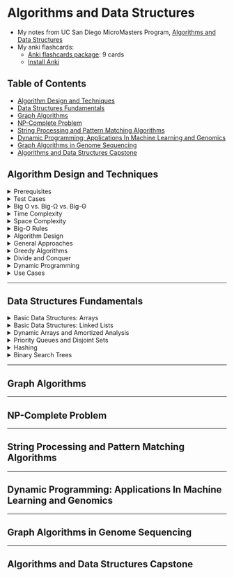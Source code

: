 # Algorithms and Data Structures

- My notes from UC San Diego MicroMasters Program, [Algorithms and Data Structures](https://www.edx.org/micromasters/ucsandiegox-algorithms-and-data-structures)
- My anki flashcards:
    - [Anki flashcards package](https://github.com/hamidgasmi/AlgorithmsDataStructures/blob/master/algorithms-datastructures_ankiflashcard.apkg): 9 cards
    - [Install Anki](https://apps.ankiweb.net/)

## Table of Contents
- [Algorithm Design and Techniques](#algorithm-design-and-techniques)
- [Data Structures Fundamentals](#data-structures-fundamentals)
- [Graph Algorithms](#graph-algorithms)
- [NP-Complete Problem](#np-complete-problem)
- [String Processing and Pattern Matching Algorithms](#string-processing-and-pattern-matching-algorithms)
- [Dynamic Programming: Applications In Machine Learning and Genomics](#dynamic-programming-applications-in-machine-learning-and-genomics)
- [Graph Algorithms in Genome Sequencing ](#graph-algorithms-in-genome-sequencing)
- [Algorithms and Data Structures Capstone](#algorithms-and-data-structures-capstone)

## Algorithm Design and Techniques

<details>
<summary>Prerequisites</summary>

- **Proof by Induction**
    - It allows to prove a statement about an arbitrary number n by:
        - 1st proving it's true when n is 1 and then 
        - assuming it's true for n = k and showing it's true for n = k + 1
    - [For more details](http://comet.lehman.cuny.edu/sormani/teaching/induction.html)
- **Proofs  by contradiction**
    - It allow to prove a proposition is valid (true) by showing that assuming the proposition to be false leads to a contradiction
    - [For more details](https://en.wikipedia.org/wiki/Proof_by_contradiction)
- **T(n)** is the number of lines of code executed by an algorithm
- **Logarithms**: see [this](https://www.khanalscademy.org/math/algebra2/x2ec2f6f830c9fb89:logs/x2ec2f6f830c9fb89:log-intro/a/intro-to-logarithms)
- **Recursion**: 
    - To [Get Started](https://www.khanacademy.org/computing/computer-science/algorithms/recursive-algorithms/a/recursion)
    - Stack optimization and Tail Recursion

</details>

<details>
<summary>Test Cases</summary>

- When dealing with string: special characters, encoding (ASCII, UTF-8, UTF-16)?
- When dealing with numbers:
    - Think about number size: Int. Long, ... ?
    - If there is any division: division by 0; Precision?

</details>

<details>
<summary>Big O vs. Big-Ω vs. Big-Θ</summary>

- **Big-Ω** (Omega):
    - It's a lower bound of a function
    - A function f(n) = Ω(g(n)), if there're positive constants C and k, such that 0 ≤ C g(n) ≤ f(n) for all n ≥ k
    - E.g., f(n) = n^2 + n = Ω(n) because n ≤ f(n) for n ≥ 1
    - ![Example](https://xlinux.nist.gov/dads/Images/omegaGraph.gif)
    - It's NOT used in the industry
- **Big-O**:
    - It's an upper bound of a function
    - A function f(n) = O(g(n)), if there're positive constants C and k, such that 0 ≤ f(n) ≤ C g(n) for all n ≥ k
    - E.g., f(n) = n^2 = O(n^3) because f(n) ≤ n^3 for k ≥ 1
    - ![Example](https://upload.wikimedia.org/wikipedia/commons/8/89/Big-O-notation.png)
    - It's used in the Industry with a different definition (see below, Big-Theta)
- **Big-Θ** (Theta):
    - A function f grows at same rate as a function g
    - If f = Ω(g) and f = O(g)
    - E.g., f(n) = n^2 + n = Θ(n^2) because n^2 ≤ f(n) ≤ n^2 for k ≥ 1
    - It's used in the industry as Big-O
- **Small-o**:
    - A function f is o(g) if f(n)/g(n) → 0 as n → ∞
    - f grows slower than g
    - It's NOT used in the industry
- [For more details](https://www.khanacademy.org/computing/computer-science/algorithms/asymptotic-notation/a/asymptotic-notation)

</details>

<details>
<summary>Time Complexity</summary>

- It describes the rate of increase of an algorithm
- It describes how an algorithm scales when input grows
- Big-O notation is used
- It's also called **Asymptotic runtime**:
    - It's only asymptotic
    - It tells us about what happens when we put really big inputs into the algorithm
    - It doesn't tell us anything about how long it takes
    - Its hidden constants:
        - They're usually moderately small, and therefore, we have something useful
        - They're could be big
    - Sometimes an algorithm A with worse Big-O runtime than algorithm B:
        - Algorithm A is worse asymptotically on very large inputs than algorithm B does
        - But algorithm A is better for all practical sizes and very large inputs couldn't be stored 
- E.g., O(1), O(n), O(n^2) , O(Log n), O(n log n), O(2^n)
- [Data structure and theirs related algorithms time complexity](https://www.bigocheatsheet.com/)

</details>

<details>
<summary>Space Complexity</summary>

- It describes the amount of memory - or space - required for an algorithm
- It useful to compare the performance of algorithms
    - Input size from which an algorithm will experience unsufficient memory (RAM) and start using Disk lookups
- Big O notation and concept are used 

</details>

<details>
<summary>Big-O Rules</summary>

- **Drop the constants**: we'll use O(n) instead of O(2 n)
- **Drop the Non-Dominant Terms**: we'll use O(n^2) instead of O(n^2 + n) or O(n) instead of O(n + log n) 
- Multi-Part Algorithms - Add: **O(A+B)**
    - When an algorithm  is in the form 
    - Do A, 
    - When you're done, Do B
- Multi-Part Algorithms - Multiply: **O(A*B)**
    - When an algorithm is in the form: 
    - Do B for each time you do A
- **Amortized Time**
    - When the worst case happens once a while 
    - But once it happens, it won't happen again for so long that the cost is "amortized" 
    - E.g., insert in a dynamic resizing array (an array list): 
        - It's implemented with an array 
        - When the array hits its capacity, it will create a new array with double the capacity and copy all the elements over to the new array
        - Insert time complexity in expected case (the array isn't full): O(1)
        - Insert time complexity in worst case (the array is full): O(n)
        - Insert time complexity for n inserts: O(n) (for n expected cases) + O(w * n) (w worst cases): O((w+1)n) = O(n)
        - The amortization time for each insertion (the time complexity for n inserts divided by n): O(1)
- **Log n** runtimes: O(log n)
    - It when the number of elements in a problem space is halved each time (or divided by n) 
    - E.g. **Dichotomic search**: search in a sorted array
- The base of Log(n) isn't import
    - E.g. O(Log2 n) = O(Log3 n) = O(Log n) 
- **Recursive Runtimes**, a recursive algorithm usually is defined by:
    - Its **depth**: n and the **number of times each recursive call branches** (itself). 
    - **Time complexity: O(branchesNbr^n)** 
    - **Space complexity: O(n)**
    - E.g., Fibonacci Recursive time complexity: O(2^n)
    - E.g., Fibonacci Space complexity: O(n): because only O(N) nodes exist at any given time 
- The **base of an Exponent**:
    - Log(8^n) is completely different than Log(2^n)
 
</details>

<details>
<summary>Algorithm Design</summary>

- **Reading problem statement**: 
    - The problem statement specifies the input-output format, the constraints for the input data as well as time and memory limits 
    - Our goal is to implement a fast program that solves the problem and works within the time and memory limits
- **Build your intuition**:
    - *In progress*
- **Designing an algorithm**: 
    - When the problem statement is clear, start designing an algorithm and 
    - Don’t forget to **prove that it works correctly**
- **Implementing an algorithm**: 
    - After you developed an algorithm, start implementing it in a programming language
- **Testing and debugging your program** 
    - Testing is the art of revealing bugs 
    - Debugging is the art of exterminating the bugs 
    - When your program is ready, start testing it! 
    - If a bug is found, fix it and test again

</details>

<details>
<summary>General Approaches</summary>

- **Tournament** approach:
    - To find the kth largest number in an array, compare each paire of 2 elements together
    - compare(elem 0, elem 1), compare(elem 2, elem 3)...
    - O(n + log(n) − 2)
- **Euclidean** Algorithm

</details>

<details>
<summary>Greedy Algorithms</summary>

- **Greedy Strategy**:
    - **1. Make a greedy choice**
    - **2. Prove that it is a safe choice**
    - **3. Reduce to a subproblem**
    - **4. Solve the subproblem (Iterate)**
    - E.g. Problem, Queue of Patients:
        - n patients have come to the doctor’s office at same time
        - Ti is the time needed for treatment of the i-th patient
        - They can be treated in any order 
        - Output: Arrange the patients in such a queue that the total waiting time is minimized
    - E.g. Solution:
        - Make a greedy choice: choose the patient (Pi) with the smallest treatment time (with the minimum Ti)
        - Prove that it's a safe choice
        - Reduce to a smaller problem: remove Pi from the queue
        - Iterate: Treat all the remaining patients in such order as to minimize their total waiting time as if there wasn't 1st patient
- **Subproblem** 
    - It's a similar problem of smaller size
    - Minimum total waiting time for n patients = (n − 1) · T min + minimum total waiting time for n − 1 patients without T min
    - Min total waiting time for n = 4 partients: (15, 10, 25, 20) = (4 - 1) * 10 + Min total waiting time for (15, 25, 20)
- **Safe Choice**:
    - It's a greedy choice which there's an optimal solution consistent with this 1st choice
    - It requires to **prove** that a greedy choice is safe
    - E.g. Queue of Patients: 
        - If we prove that there's an optimal solution that starts with treating a patient with the minimum treatment time
        - Therefore such a choice is a safe choice
        - However, if we choose a patient with the maximum treatment time, there's not an optimal solution that starts with it
        - Therefore such a choice isn't a safe choice
- E.g. Fractional Knapsack (or Backpack) Problem:
    - N items with total weight and total value (Wi, Vi)    
    - A Backpack with a capacity W
    - Goal: Maximize value ($) while limiting total weight (kg)
    - It's possible to take fraction of items
    - Item 1: (6, $30), Item 2 (3, $14), Item 3 (4, $16), Item 4 (2, $9)
        - Knapsack capacity: 10
        - Value per Unit: Item 1: $5; Item2: $4.66; Item3: $4; Item4: $4.5
        - Solution: 6 * $5 + 3 * $4.666 + 1 * $4.5 (fraction of item4) = $48.5

</details>

<details>
<summary>Divide and Conquer</summary>

- **Divide**: Break into non-overlapping subproblems of the same type
- **Conquer**:
    - Solve subproblems: each one indepently of the others
    - Combine results
- Implementation: it's often implemented with a **recursive** algorithm
- Calculate its Time Complexity:
    - Define a corresponding **recurrence relation**, **T**
        - It's an equation recursively defining a sequence of values
        - For Linear Search *T(n) = T(n - 1) + c*; *T(0) = c*
        - *c* is the runtime for a constant amount of work: checking high vs. low indexes; if A[low] == key); preparing the parameters for the recursive call
        - *T(0)* is the runtime for the **base case** of the recursion (empty array): checking high vs. low indexes, returning not found
        - For Binary Search *T(n) = T(n/2) + c*; *T(0) = c*
    - Determine **worst-case runtime**, T(n) from the recurrence relation
        - Look at the **recursion tree**
        - For Linear Search T(n) = T(n - 1) + c = T(n - 2) + 2 * c = n * c = T(n) = Θ(n)
        - For Binary Search T(n) = T(n/2) + c = T(n/2^2) + 2 * c = T(n/2^3) + 3 * c = Θ(log2 n) = Θ(log n)
- Optionally, create iterative solution
    - It allows to save space
- For more details:
    - [Binary Search](https://www.khanacademy.org/computing/computer-science/algorithms/binary-search/a/binary-search)
    - **Merge Sort**
        - [Course Material](https://github.com/hamidgasmi/algorithms-datastructures/blob/master/1_algorithm_design_and_techniques/week4_divide_and_conquer/03_divide_and_conquer_4_sorting.pdf)
        - [Merge Sort on khanacademy](https://www.khanacademy.org/computing/computer-science/algorithms#merge-sort)
    - **Quick Sort**
        - It's more efficient in practice than Merge Sort
        - Average Time Complexity: O(n log n)
        - Time Complexity in the worst case: O(n^2)
        - [Course Material](https://github.com/hamidgasmi/algorithms-datastructures/blob/master/1_algorithm_design_and_techniques/week4_divide_and_conquer/03_divide_and_conquer_5_quicksort.pdf)
        - [Quick Sort on khanacademy](https://www.khanacademy.org/computing/computer-science/algorithms#quick-sort)
        - [Deterministic and Randomized Quicksort](http://faculty.cs.tamu.edu/klappi/csce411-f12/csce411-set13.pdf)
        - [3 way partition Quick Sort](https://www.geeksforgeeks.org/3-way-quicksort-dutch-national-flag/)
        - [Quick Sort Recursive Tail Elimination](https://www.geeksforgeeks.org/quicksort-tail-call-optimization-reducing-worst-case-space-log-n/)
        - [Quick Sort wth deterministic pivot selection heuristic]:
            - The pivot could be the median of the 1st, middle, and last element
            - If the recursion depth exceeds a certain threshold ***c log n***, the algorithm switches to heap sort
            - It's a simple but heuristic approach:: it's not guaranteed to be optimal
            - The time complexity is: O(n log n) in the worst case
    - [Counting Sort](https://www.geeksforgeeks.org/counting-sort/)

</details>

<details>
<summary>Dynamic Programming</summary>

- It's a general algorithmic design technique: Approach can be used to solve many kinds of problems
- It's Frequently used for optimization problems: finding best way to do something
- It's typically used when brute-force solution is to enumerate all possibilities:
    - May not know which subproblems to solve, so we solve many or all!
    - Reduce number of possibilities by:
        - Finding optimal solutions to subproblems
        - Avoiding non-optimal subproblems (when possible)
        - Frequently gives a polynomial algorithm for brute force exponential one
- It's like Divide and Conquer:
    - General design technique
    - Uses solutions to subproblems to solve larger problems
    - Difference: Dynamic Programming subproblems typically overlap
- It's an alternative for Recursive algorithms:
    - Recursive algorithms may be not efficient: they could do a compute several times
    - E.g. Money change problem MinCoin(40 cents) in Tanzania:
    - MinCoin(40s) = 1 + Min( MinCoin(40c - 1c), MinCoin(40c - 5c), MinCoin(40c - 10c), MinCoin(40c - 20c), MinCoin(40c - 25c))
    - MinCoin(20c) is computed at least 4 times: MinCoin(40c - 1c), MinCoin(40c - 5c), MinCoin(40c - 10c), MinCoin(40c - 20c)
- It's an alternative for Greedy Algorithms: 
    - When there is not a safe choice
    - E.g.1, Money change problem MinCoin(40 cents) in US:
        - US coins <= 40c: 1c, 5c, 10c, 25c
        - A Greedy choice: take the max coin such that coin <= 40c
        - Result: 3 coins: 40c = 1 * 25c + 1 * 10c + 1 * 5c
        - Here this choice is safe
    - E.g.2, Money change problem MinCoin(40 cents) in Tanzania:
        - Tanzanian coins <= 40c: 1c, 5c, 10c, 20c, 25c
        - A greedy choice: take the max coin such that the coin <= 40c
        - Result: 3 coins: 40c = 1 * 25c + 1 * 10c + 1 * 5c
        - Here this choice isn't safe: 40c = 2 * 20c
- Steps:
    - Express a solution mathematically
        - **Cut and Paste Trick Dynamic Programming**:
        - Cut and paste proof: optimal solution to problem must use optimal solution to subproblem: otherwise we could remove suboptimal solution to subproblem and replace it with a better solution, which is a contradiction
        - [For more details](https://stackoverflow.com/questions/9553162/what-is-the-cut-and-paste-proof-technique)
    - Express a solution recursively
    - Either develop a **bottom up algorithm**:
        - Find a bottom up algorithm to find the optimal value
        - Find a bottom up algorithm to construct the solution
    - Or develop a **memoized recursive algorithm**
- **Alignment game** (String Comparison):
    - Remove all symbols from 2 strings in such a way that the number of points is maximized:
    - Remove the 1st symbol from **both** strings: 1 point if the symbols match; 0 if they don't
    - Remove the 1st symbol from **one** of the strings: 0 point
    - E.g.,:    
        -       A T G T T A T A  => A T - G T T A T A
                A T C G T C C    => A T C G T - C - C
                                   +1+1  +1+1         = +4
    - **Sequence Alignment**:
        - It's a 2-row matrix
        - 1st row: symbols of the 1st string (in order) interspersed by "-"
        - 2nd row: symbols of the 2nd string (in order) interspersed by "-"
        - E.g.:  
        -        A T - G T T A T C
                 A T C G T - C - C
                     ^-Del ^--Insert.
        - **Alignment score**: 
            - Premium (**+1**) for every **match** 
            - Penalty (**-μ**) for every **mismatch**
            - Penatly (**-σ**) for every **indel** (insertion/deletion)
            - E.g.:
            -  A T - G T T A T A
               A T C G T - C - C
              +1+1-1+1+1-1-0-1+0 = +1
        - **Optimal alignment**:
            - Input: 2 strings, mismatch penatly μ, and indel penalty σ
            - Output: An alignment of the strings maximizing the score
    - **Common Subsequence**: **Matches** in an alignment of 2 strings form their **common  subsequence**
        - E.g. 
        -      A T - G T T A T C
               A T C G T - C - C
               AT    G T 
              (ATGT) is a common subsequence
- **Longest common subsequence**:
    - Input: 2 strings
    - Output: A longest common subsequence of these strings
    - It corresponds to **highest alignment score** with **μ = σ = 0** (maximizing the score of an alignment)
- **Edit distance**
    - Input: 2 strings
    - Output: the **minimum number of operations** (insertions, deletions, and substitutions of symbols) **to transform one string into another**
    - It corresponds to the **minimum number of mismatches and indels** in an alignment of 2 strings (among all possible alignments)
    - E.g.: 
    -       E D I - T I N G -
            - D I S T A N C E
            ^-Del ^-Ins.----^
    - **Minimizing edit distance = Maximizing Alignment score**
    - Let ***D(i,j)*** be the edit distance of an *i*-prefix *A*[1... *i*] and a *j*-prefix *B*[1.... *j*]
    - ***D(i,j) = MIN(D(i,j-1) + 1, D(i-1,j) + 1, D(i-1,j-1) + 1) if A[i] <> B[j]*** OR
    - ***D(i,j) = MIN(D(i,j-1) + 1, D(i-1,j) + 1, D(i-1,j-1)) if A[i] = B[j]***
- **Reconstructing an **Optimal Alignment**:
    - It could be done by backtracking pointers that are stored in the edit distance computation matrix
- E.g., Discrete Knapsack problem
    - N items with total weight Wi (Kg) and total value Vi ($)
    - A Backpack with a capacity W
    - Each item is either taken or not
    - Goal: Maximize value ($) while limiting total weight (kg)
    - Discrete Knapsack with unlimited repetitions quantities:
        - Input: Weights (W1,..., Wn) and values (V1,..., Vn) of n items; total weight W (Vi’s, Wi’s, and W are non-negative integers)
        - Output: The maximum value of items whose weight doesn't exceed W 
        - Each item can be used any number of times
        - Item 1 (6, $30), Item 2 (3, $14), Item 3 (4, $16), Item 4 (2, $9)
        - Knapsack capacity: 10
        - Solution: 6 ($30) + 2 ($9) + 2 ($9) = $48
        - Greedy Algorithm doesn't work: 6 ($30) + 
    - Discrete Knapsack without one of each repetitions item:
        - Input: Weights (W1,..., Wn) and values (V1,..., Vn) of n items; total weight W (Vi’s, Wi’s, and W are non-negative integers)
        - Output: The maximum value of items whose weight doesn't exceed W 
        - Each item can be used at most once
        - Item 1 (6, $30), Item 2 (3, $14), Item 3 (4, $16), Item 4 (2, $9)
        - Knapsack capacity: 10
        - Solution: 6 ($30) + 4 ($16) = $46
    - Greedy Algorithm fails:
        - Item1 (6, $30), Item2 (3, $14), Item3 (4, $16), Item4 (2, $9)
        - Value per Unit: Item 1: $5; Item2: $4.66; Item3: $4; Item4: $4.5
        - 6 ($30) + 3 ($14) = 9 items ($44)
        - taking an element of maximum value per unit of weight is not safe!
- For more details:
    - [Course material](https://github.com/hamidgasmi/algorithms-datastructures/blob/master/1_algorithm_design_and_techniques/week5_and_6_dynamic_programming/04_dynamic_programming_2_editdistance.pdf)
    - [Advanced dynamic programming lecture notes]() by Jeff Erickson
    - [How Do We Compare Biological Sequences?](https://www.youtube.com/playlist?list=PLQ-85lQlPqFNmbPEsMoxb5dM5qtRaVShn) by Phillip Compeau and Pavel Pevzner
- For more details:
    - [Money change problem: Greedy vs. Recursive vs. Dynamic Programming](https://github.com/hamidgasmi/algorithms-datastructures/blob/master/1_algorithm_design_and_techniques/week5_and_6_dynamic_programming/04_dynamic_programming_1_changeproblem.pdf)
    - [Dynamic Programming](https://www.geeksforgeeks.org/dynamic-programming/) in geeksforgeeks
    - [Dynamic Programming](https://www.radford.edu/~nokie/classes/360/dynprog.html)

</details>

<details>
<summary>Use Cases</summary>

- Fibonacci: calculate number of populations
- GCD: Cryptography, The study of prime numbers in factorization

</details>

---

## Data Structures Fundamentals

<details>
<summary>Basic Data Structures: Arrays</summary>

- It's a contiguous area of memory
- It's consisting of equal-size elements indexed by contiguous integers
- **1-D Array**: accessing **array[i]** consists of accessing the memory address: **array_addr + elem_size × (i − first_index)**
- **2-D Array**:
    - It could be laid out in **Row-Major order**:
        - Its 2nd index (column) changes most rapidly
        - Its elements are laid out as follow: (1,1), (1,2), (1,3), ..., (2,1), (2,2),...
        - Accessing **[i][j]** consists of accessing the memory address: **array_addr + elem_size × [row_lenth * (i  − 1st_row_index) + (j − 1st_column_index)]**
    - It could be laid out in **Column-Major order**:
        - Its 1st index (row) changes most rapidly
        - Its elements are laid out as follow: (1,1), (2,1), (2,1), ..., (1,2), (2,2),...
        - Accessing **[i][j]** consists of accessing the memory address: **array_addr + elem_size × [column_lenth * (j  − 1st_column_index) + (i − 1st_row_index)]**
- Time for common operations:
    -                     Read    Remove   Add
            Beginning:    O(1)     O(n)    O(n) 
                  End:    O(1)     O(1)    O(1)
               Middle:    O(1)     O(n)    O(n)

</details>

<details>
<summary>Basic Data Structures: Linked Lists</summary>

- Singly-Linked List
    -   APIs                    Time (wout tail)   Time (w tail)         Description 
        PushFront(Key)              O(1)              O(1)               Aadd to front
        Key TopFront()              O(1)              O(1)               Return front item
        PopFront()                  O(1)              O(1)               Remove front item
        PushBack(Key)               O(n)              O(1)               Add to back
        Key TopBack()               O(n)              O(1)               Return back item
        PopBack()                   O(n)              O(n)               Remove back item
        Boolean Find(Key)           O(n)              O(n)               Is key in list?
        Erase(Key)                  O(n)              O(n)               Remove key from list
        Boolean Empty()             O(1)              O(1)               Empty list?
        AddBefore(Node, Key)        O(n)              O(n)               Adds key before node
        AddAfter(Node, Key)         O(n)              O(n)               Adds key after node 
- Doubly-Linked List

</details>

<details>
<summary>Dynamic Arrays and Amortized Analysis</summary>
</details>

<details>
<summary>Priority Queues and Disjoint Sets</summary>
</details>

<details>
<summary>Hashing</summary>
</details>

<details>
<summary>Binary Search Trees</summary>
</details>

---

## Graph Algorithms

---

## NP-Complete Problem

---

## String Processing and Pattern Matching Algorithms

---

## Dynamic Programming: Applications In Machine Learning and Genomics 

---

## Graph Algorithms in Genome Sequencing

---

## Algorithms and Data Structures Capstone
